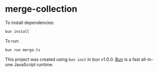 # merge-collection

To install dependencies:

```bash
bun install
```

To run:

```bash
bun run merge.ts
```

This project was created using `bun init` in bun v1.0.0. [Bun](https://bun.sh) is a fast all-in-one JavaScript runtime.

